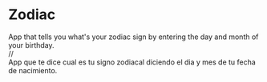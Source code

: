 # Zodiac

App that tells you what's your zodiac sign by entering the day and month of your birthday.
<br>//<br>
App que te dice cual es tu signo zodiacal diciendo el dia y mes de tu fecha de nacimiento.

